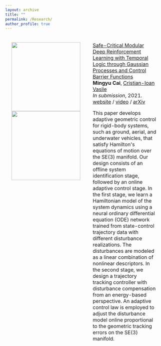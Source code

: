 ```yaml
---
layout: archive
title: ""
permalink: /Research/
author_profile: true
---
```

<table style="width:100%;border:0px;border-spacing:0px;border-collapse:separate;margin-right:auto;margin-left:auto;"><tbody>
     <td style="padding:20px;width:30%;vertical-align:top">
      <img src='images/hamadapt/gif/quadrotor/32/video_exp1_adaptive32.gif' width="220">
       <br>
         <img src='images/hamadapt/gif/quadrotor/32/exp1_adaptive_3d.gif' width="220">
    </td>
    <td style="padding:20px;width:80%;vertical-align:middle">
      <a href="https://thaipduong.github.io/hamadapt/">
          <papertitle>Safe-Critical Modular Deep Reinforcement Learning with Temporal Logic through Gaussian Processes and Control Barrier Functions</papertitle>
      </a>
      <br>
      <strong>Mingyu Cai</strong>,
      <a href="https://cristianvasile.com/">Cristian-Ioan Vasile</a>
      <br>
      <em>In submission</em>, 2021.
      <br>
      <a href="https://thaipduong.github.io/hamadapt/">website</a> /
      <a href="https://thaipduong.github.io/hamadapt/">video</a> /
      <a href="https://arxiv.org/pdf/2109.09974.pdf">arXiv</a>
      <p></p>
      <p>This paper develops adaptive geometric control for rigid-body systems, such as ground, aerial, and underwater vehicles, that satisfy Hamilton's equations of motion over           the SE(3) manifold. Our design consists of an offline system identification stage, followed by an online adaptive control stage. In the first stage, we learn a                   Hamiltonian model of the system dynamics using a neural ordinary differential equation (ODE) network trained from state-control trajectory data with different                    disturbance realizations. The disturbances are modeled as a linear combination of nonlinear descriptors. In the second stage, we design a trajectory tracking                   controller with disturbance compensation from an energy-based perspective. An adaptive control law is employed to adjust the disturbance model online proportional to             the geometric tracking errors on the SE(3) manifold.</p>
    </td>
  </tr>

</tbody></table>

